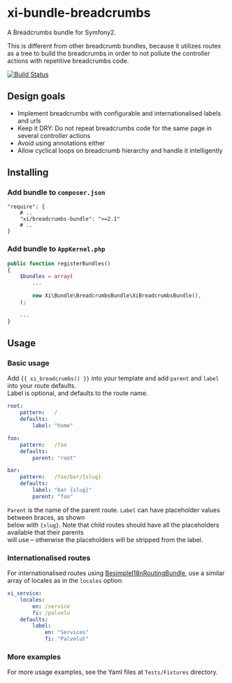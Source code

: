 xi-bundle-breadcrumbs
=====================

A Breadcrumbs bundle for Symfony2.

This is different from other breadcrumb bundles, because it utilizes routes  
as a tree to build the breadcrumbs in order to not pollute the controller  
actions with repetitive breadcrumbs code.

[![Build Status](https://secure.travis-ci.org/xi-project/xi-bundle-breadcrumbs.png?branch=service)](http://travis-ci.org/xi-project/xi-bundle-breadcrumbs)


## Design goals

* Implement breadcrumbs with configurable and internationalised labels and urls
* Keep it DRY: Do not repeat breadcrumbs code for the same page in several controller actions
* Avoid using annotations either
* Allow cyclical loops on breadcrumb hierarchy and handle it intelligently


## Installing

### Add bundle to `composer.json`

    "require": {
        # ..
        "xi/breadcrumbs-bundle": ">=2.1"
        # ..
    }

### Add bundle to `AppKernel.php`

```php
public function registerBundles()
{
    $bundles = array(
        ...

        new Xi\Bundle\BreadcrumbsBundle\XiBreadcrumbsBundle(),
    );

    ...
}
```


## Usage


### Basic usage

Add `{{ xi_breadcrumbs() }}` into your template and add `parent` and `label` into your route defaults.  
Label is optional, and defaults to the route name.

```yaml
root:
    pattern:   /
    defaults:
        label: "home"

foo:
    pattern:   /foo
    defaults:
        parent: "root"

bar:
    pattern:   /foo/bar/{slug}
    defaults:
        label: "bar {slug}"
        parent: "foo"
```

`Parent` is the name of the parent route. `Label` can have placeholder values between braces, as shown  
below with `{slug}`. Note that child routes should have all the placeholders available that their parents  
will use – otherwise the placeholders will be stripped from the label.


### Internationalised routes

For internationalised routes using [BesimpleI18nRoutingBundle](https://github.com/BeSimple/BeSimpleI18nRoutingBundle), use a similar array of locales as in the `locales` option.

```yaml
xi_service:
    locales:
        en: /service
        fi: /palvelu
    defaults:
        label:
            en: "Services"
            fi: "Palvelut"
```

### More examples

For more usage examples, see the Yaml files at `Tests/Fixtures` directory.
